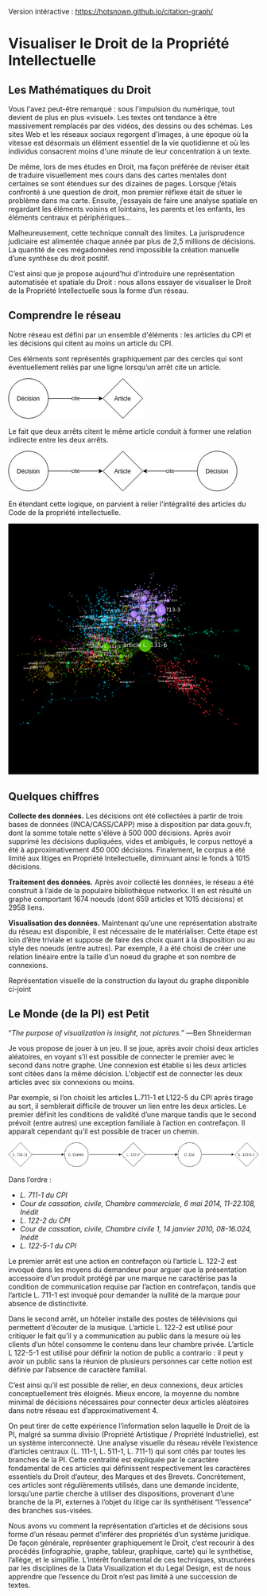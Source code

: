Version intéractive : https://hotsnown.github.io/citation-graph/
 
# Visualiser le Droit de la Propriété Intellectuelle

## Les Mathématiques du Droit

Vous l'avez peut-être remarqué : sous l'impulsion du numérique, tout devient de plus en plus «visuel». Les textes ont tendance à être massivement remplacés par des vidéos, des dessins ou des schémas. Les sites Web et les réseaux sociaux regorgent d'images, à une époque où la vitesse est désormais un élément essentiel de la vie quotidienne et où les individus consacrent moins d'une minute de leur concentration à un texte.

De même, lors de mes études en Droit, ma façon préférée de réviser était de traduire visuellement mes cours dans des cartes mentales dont certaines se sont étendues sur des dizaines de pages. Lorsque j’étais confronté à une question de droit, mon premier réflexe était de situer le problème dans ma carte. Ensuite, j’essayais de faire une analyse spatiale en regardant les éléments voisins et lointains, les parents et les enfants, les éléments centraux et périphériques…

Malheureusement, cette technique connaît des limites. La jurisprudence judiciaire est alimentée chaque année par plus de 2,5 millions de décisions. La quantité de ces mégadonnées rend impossible la création manuelle d’une synthèse du droit positif.

C’est ainsi que je propose aujourd’hui d’introduire une représentation automatisée et spatiale du Droit : nous allons essayer de visualiser le Droit de la Propriété Intellectuelle sous la forme d’un réseau.


## Comprendre le réseau

Notre réseau est défini par un ensemble d'éléments : les articles du CPI et les décisions qui citent au moins un article du CPI. 

Ces éléments sont représentés graphiquement par des cercles qui sont éventuellement reliés par une ligne lorsqu’un arrêt cite un article.

![image](./step1.jpg)

Le fait que deux arrêts citent le même article conduit à former une relation indirecte entre les deux arrêts.

![image](./step2.jpg)

En étendant cette logique, on parvient à relier l’intégralité des articles du Code de la propriété intellectuelle.

![image](./overview.png)


## Quelques chiffres

**Collecte des données.** Les décisions ont été collectées à partir de trois bases de données (INCA/CASS/CAPP) mise à disposition par data.gouv.fr, dont la somme totale nette s'élève à 500 000 décisions. Après avoir supprimé les décisions dupliquées, vides et ambiguës, le corpus nettoyé a été à approximativement 450 000 décisions. Finalement, le corpus a été limité aux litiges en Propriété Intellectuelle, diminuant ainsi le fonds à 1015 décisions.

**Traitement des données.** Après avoir collecté les données, le réseau a été construit à l’aide de la populaire bibliothèque networkx. Il en est résulté un graphe comportant 1674 noeuds (dont 659 articles et 1015 décisions) et 2958 liens.

**Visualisation des données.** Maintenant qu’une une représentation abstraite du réseau est disponible, il est nécessaire de le matérialiser. Cette étape est loin d’être triviale et suppose de faire des choix quant à la disposition ou au style des noeuds (entre autres). Par exemple, il a été choisi de créer une relation linéaire entre la taille d’un noeud du graphe et son nombre de connexions. 

Représentation visuelle de la construction du layout du graphe disponible ci-joint

## Le Monde (de la PI) est Petit

“*The purpose of visualization is insight, not pictures.*”
―Ben Shneiderman

Je vous propose de jouer à un jeu. Il se joue, après avoir choisi deux articles aléatoires, en voyant s’il est possible de connecter le premier avec le second dans notre graphe. Une connexion est établie si les deux articles sont citées dans la même décision. L'objectif est de connecter les deux articles avec six connexions ou moins.

Par exemple, si l’on choisit les articles L.711-1 et L122-5 du CPI après tirage au sort, il semblerait difficile de trouver un lien entre les deux articles. Le premier définit les conditions de validité d’une marque tandis que le second prévoit (entre autres) une exception familiale à l’action en contrefaçon. Il apparaît cependant qu’il est possible de tracer un chemin.

![image](./chain.jpg)

Dans l’ordre :
- *L. 711-1 du CPI*
- *Cour de cassation, civile, Chambre commerciale, 6 mai 2014, 11-22.108, Inédit*
- *L. 122-2 du CPI*
- *Cour de cassation, civile, Chambre civile 1, 14 janvier 2010, 08-16.024, Inédit*
- *L. 122-5-1 du CPI*

Le premier arrêt est une action en contrefaçon où l’article L. 122-2 est invoqué dans les moyens du demandeur pour arguer que la présentation accessoire d’un produit protégé par une marque ne caractérise pas la condition de communication requise par l’action en contrefaçon, tandis que l’article L. 711-1 est invoqué pour demander la nullité de la marque pour absence de distinctivité.

Dans le second arrêt, un hôtelier installe des postes de télévisions qui permettent d’écouter de la musique. L’article L. 122-2 est utilisé pour critiquer le fait qu’il y a communication au public dans la mesure où les clients d’un hôtel consomme le contenu dans leur chambre privée. L’article L 122-5-1 est utilisé pour définir la notion de public a contrario : il peut y avoir un public sans la réunion de plusieurs personnes car cette notion est définie par l’absence de caractère familial.

C’est ainsi qu’il est possible de relier, en deux connexions, deux articles conceptuellement très éloignés. Mieux encore, la moyenne du nombre minimal de décisions nécessaires pour connecter deux articles aléatoires dans notre réseau est d’approximativement 4. 

On peut tirer de cette expérience l’information selon laquelle le Droit de la PI, malgré sa summa divisio (Propriété Artistique / Propriété Industrielle), est un système interconnecté. Une analyse visuelle du réseau révèle l’existence d’articles centraux (L. 111-1, L. 511-1, L. 711-1) qui sont cités par toutes les branches de la PI. Cette centralité est expliquée par le caractère fondamental de ces articles qui définissent respectivement les caractères essentiels du Droit d’auteur, des Marques et des Brevets. Concrètement, ces articles sont régulièrements utilisés, dans une demande incidente, lorsqu’une partie cherche à utiliser des dispositions, provenant d’une branche de la PI, externes à l’objet du litige car ils synthétisent “l’essence” des branches sus-visées.

Nous avons vu comment la représentation d’articles et de décisions sous forme d’un réseau permet d’inférer des propriétés d’un système juridique. De façon générale, représenter graphiquement le Droit, c’est recourir à des procédés (infographie, graphe, tableur, graphique, carte) qui le synthétise, l’allège, et le simplifie. L’intérêt fondamental de ces techniques, structurées par les disciplines de la Data Visualization et du Legal Design, est de nous apprendre que l’essence du Droit n’est pas limité à une succession de textes.
